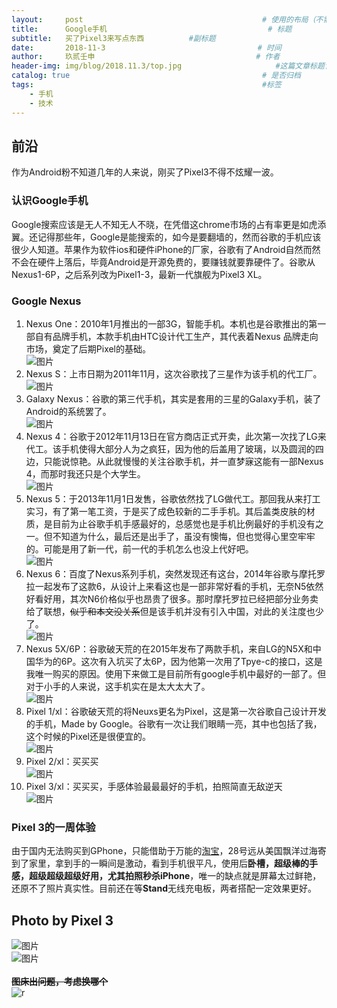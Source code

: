 ```yaml
---
layout:     post   				                        # 使用的布局（不需要改）
title:      Google手机   			            	        # 标题 
subtitle:   买了Pixel3来写点东西          #副标题
date:       2018-11-3            				       # 时间
author:     玖贰壬申					            	# 作者
header-img: img/blog/2018.11.3/top.jpg 	                   #这篇文章标题背景图片
catalog: true 					                     	# 是否归档
tags:							                     	#标签
    - 手机
    - 技术
---
```


## 前沿
作为Android粉不知道几年的人来说，刚买了Pixel3不得不炫耀一波。
### 认识Google手机
Google搜索应该是无人不知无人不晓，在凭借这chrome市场的占有率更是如虎添翼。还记得那些年，Google是能搜索的，如今是要翻墙的，然而谷歌的手机应该很少人知道。苹果作为软件ios和硬件iPhone的厂家，谷歌有了Android自然而然不会在硬件上落后，毕竟Android是开源免费的，要赚钱就要靠硬件了。谷歌从Nexus1-6P，之后系列改为Pixel1-3，最新一代旗舰为Pixel3 XL。

### Google Nexus
1. Nexus One：2010年1月推出的一部3G，智能手机。本机也是谷歌推出的第一部自有品牌手机，本款手机由HTC设计代工生产，其代表着Nexus 品牌走向市场，奠定了后期Pixel的基础。<br>
![图片](https://i.postimg.cc/PJxy2g9j/timg.jpg)
2. Nexus S：上市日期为2011年11月，这次谷歌找了三星作为该手机的代工厂。<br>
![图片](https://i.postimg.cc/Jncz4nr1/u-1921078615-3226703488-fm-26-gp-0.jpg)
3. Galaxy Nexus：谷歌的第三代手机，其实是套用的三星的Galaxy手机，装了Android的系统罢了。<br>
![图片](https://i.postimg.cc/m262rKsF/timg-1.jpg)
4. Nexus 4：谷歌于2012年11月13日在官方商店正式开卖，此次第一次找了LG来代工。该手机使得大部分人为之疯狂，因为他的后盖用了玻璃，以及圆润的四边，只能说惊艳。从此就慢慢的关注谷歌手机，并一直梦寐这能有一部Nexus 4，而那时我还只是个大学生。<br>
![图片](https://i.postimg.cc/Gm83TzLg/timg-2.jpg)
5. Nexus 5：于2013年11月1日发售，谷歌依然找了LG做代工。那回我从来打工实习，有了第一笔工资，于是买了成色较新的二手手机。其后盖类皮肤的材质，是目前为止谷歌手机手感最好的，总感觉也是手机比例最好的手机没有之一。但不知道为什么，最后还是出手了，虽没有懊悔，但也觉得心里空牢牢的。可能是用了新一代，前一代的手机怎么也没上代好吧。<br>
![图片](https://i.postimg.cc/JzfrNJtr/u-1612845651-1380640990-fm-26-gp-0.jpg)
6. Nexus 6：百度了Nexus系列手机，突然发现还有这台，2014年谷歌与摩托罗拉一起发布了这款6，从设计上来看这也是一部非常好看的手机，无奈N5依然好看好用，其次N6价格似乎也昂贵了很多。那时摩托罗拉已经把部分业务卖给了联想，~~似乎和本文没关系~~但是该手机并没有引入中国，对此的关注度也少了。<br>
![图片](https://i.postimg.cc/BvvvQs8D/u-1825568183-1493625604-fm-26-gp-0.jpg)
7. Nexus 5X/6P：谷歌破天荒的在2015年发布了两款手机，来自LG的N5X和中国华为的6P。这次有入坑买了太6P，因为他第一次用了Tpye-c的接口，这是我唯一购买的原因。使用下来做工是目前所有google手机中最好的一部了。但对于小手的人来说，这手机实在是太大太大了。<br>
![图片](https://i.postimg.cc/qBwZ2Tgg/timg.jpg)
8. Pixel 1/xl：谷歌破天荒的将Neuxs更名为Pixel，这是第一次谷歌自己设计开发的手机，Made by Google。谷歌有一次让我们眼睛一亮，其中也包括了我，这个时候的Pixel还是很便宜的。<br>
![图片](https://i.postimg.cc/442QJNmv/timg-2.jpg)
9. Pixel 2/xl：买买买<br>
![图片](https://i.postimg.cc/bv1mrXKy/timg-1.jpg)
10. Pixel 3/xl：买买买，手感体验最最最好的手机，拍照简直无敌逆天<br>
![图片](https://i.postimg.cc/YqgRbBC1/timg-3.jpg)

### Pixel 3的一周体验
由于国内无法购买到GPhone，只能借助于万能的[淘宝](https://www.taobao.com/)，28号远从美国飘洋过海寄到了家里，拿到手的一瞬间是激动，看到手机很平凡，使用后**卧槽，超级棒的手感，超级超级超级好用，尤其拍照秒杀iPhone**，唯一的缺点就是屏幕太过鲜艳，还原不了照片真实性。目前还在等**Stand**无线充电板，两者搭配一定效果更好。

## Photo by Pixel 3
![图片](https://i.postimg.cc/L4jmShyw/20181103144652.jpg)<br>
![图片](https://i.postimg.cc/Bb39bchy/201811031446521.jpg)<br><br>
~~**图床出问题，考虑换哪个**~~<br>
![r](https://blog-1257973271.cos.ap-shanghai.myqcloud.com/%E6%8D%95%E8%8E%B7.JPG)